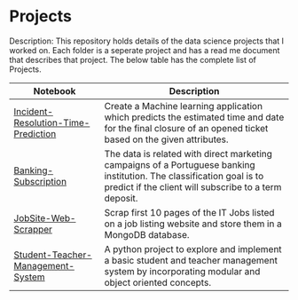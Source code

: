 # Projects

Description: This repository holds details of the data science projects that I worked on. Each folder is a seperate project and has a read me document that describes that project. The below table has the complete list of Projects.

| Notebook | Description |
|--------------------------------------------------------------------------------------------------------------|-------------------------------------------------------------------------------------------------------------------------------------------------------------------|
| [Incident-Resolution-Time-Prediction](https://github.com/abhiatgith/Projects/tree/master/Incident%20Resolution%20Time%20Prediction) | Create a Machine learning application which predicts the estimated time and date for the final closure of an opened ticket based on the given attributes. |
| [Banking-Subscription](https://github.com/abhiatgith/Projects/tree/master/Banking%20Subscription) | The data is related with direct marketing campaigns of a Portuguese banking institution. The classification goal is to predict if the client will subscribe to a term deposit. |
| [JobSite-Web-Scrapper](https://github.com/abhiatgith/Projects/tree/master/Webscrapperprj) | Scrap first 10 pages of the IT Jobs listed on a job listing website and store them in a MongoDB database. |
| [Student-Teacher-Management-System](https://github.com/abhiatgith/Projects/tree/master/stdtchrmgmt) | A python project to explore and implement a basic student and teacher management system by incorporating modular and object oriented concepts. |
